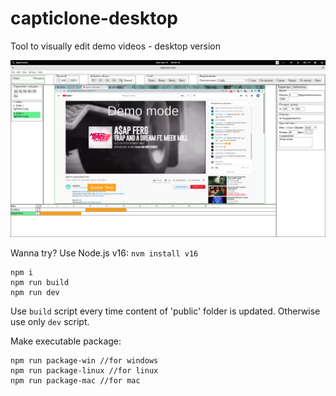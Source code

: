 # capticlone-desktop
Tool to visually edit demo videos - desktop version


![demo mode](https://raw.githubusercontent.com/kvazimode/capticlone-desktop/main/public/img/demo.png)

Wanna try? Use Node.js v16: `nvm install v16`
```
npm i
npm run build
npm run dev
```

Use `build` script every time content of 'public' folder is updated. Otherwise use only `dev` script.

Make executable package:
```
npm run package-win //for windows
npm run package-linux //for linux
npm run package-mac //for mac
```
